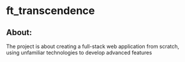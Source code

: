 # ft_transcendence

## About:
The project is about creating a full-stack web application from scratch, using unfamiliar technologies to develop advanced features
